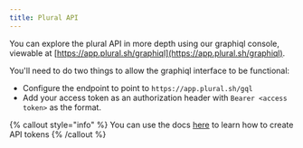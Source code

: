 ```yaml
---
title: Plural API
---
```


You can explore the plural API in more depth using our graphiql console, viewable at [https://app.plural.sh/graphiql](https://app.plural.sh/graphiql).

You'll need to do two things to allow the graphiql interface to be functional:

* Configure the endpoint to point to `https://app.plural.sh/gql`
* Add your access token as an authorization header with `Bearer <access token>` as the format.

{% callout style="info" %}
You can use the docs [here](/advanced-topics/identity-and-access-management/api-tokens) to learn how to create API tokens
{% /callout %}
